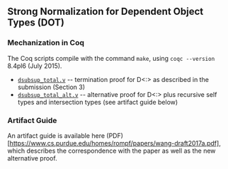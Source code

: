 ## Strong Normalization for Dependent Object Types (DOT) ##

### Mechanization in Coq ###

The Coq scripts compile with the command `make`, using `coqc --version` 8.4pl6 (July 2015).

- [`dsubsup_total.v`](dsubsup_total.v) -- termination proof for D<:> as described in the submission (Section 3) 
- [`dsubsup_total_alt.v`](dsubsup_total_alt.v) -- alternative proof for D<:> plus recursive self types and intersection types (see artifact guide below)

### Artifact Guide ###

An artifact guide is available here (PDF)[https://www.cs.purdue.edu/homes/rompf/papers/wang-draft2017a.pdf], which describes the correspondence with the paper as well as the new alternative proof.